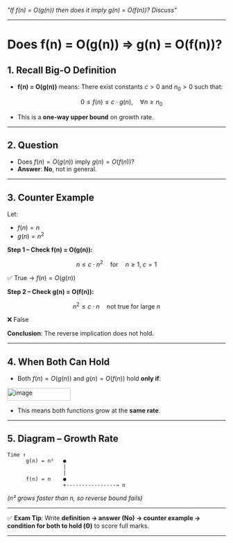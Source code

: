 
*"If f(n) = O(g(n)) then does it imply g(n) = O(f(n))? Discuss"*

---

# **Does f(n) = O(g(n)) ⇒ g(n) = O(f(n))?**

## **1. Recall Big-O Definition**

* **f(n) = O(g(n))** means:
  There exist constants $c > 0$ and $n_0 > 0$ such that:

  $$
  0 \le f(n) \le c \cdot g(n), \quad \forall n \ge n_0
  $$
* This is a **one-way upper bound** on growth rate.

---

## **2. Question**

* Does $f(n) = O(g(n))$ imply $g(n) = O(f(n))$?
* **Answer**: **No**, not in general.

---

## **3. Counter Example**

Let:

* $f(n) = n$
* $g(n) = n^2$

**Step 1 – Check f(n) = O(g(n)):**

$$
n \le c \cdot n^2 \quad \text{for} \quad n \ge 1, \; c=1
$$

✅ True → $f(n) = O(g(n))$

**Step 2 – Check g(n) = O(f(n)):**

$$
n^2 \le c \cdot n \quad \text{not true for large } n
$$

❌ False

**Conclusion**: The reverse implication does not hold.

---

## **4. When Both Can Hold**

* Both $f(n) = O(g(n))$ and $g(n) = O(f(n))$ hold **only if**:

 <img width="146" height="29" alt="image" src="https://github.com/user-attachments/assets/5ff58a1f-d2e6-464b-a7de-56c7f0b176fb" />

* This means both functions grow at the **same rate**.

---

## **5. Diagram – Growth Rate**

```
Time ↑
      g(n) = n²   ●
                  |
                  |
      f(n) = n    ●
                  +----------------→ n
```

*(n² grows faster than n, so reverse bound fails)*

---

✅ **Exam Tip**:
Write **definition → answer (No) → counter example → condition for both to hold (Θ)** to score full marks.

---


